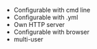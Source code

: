 * Configurable with cmd line
* Configurable with .yml
* Own HTTP server
* Configurable with browser
* multi-user
